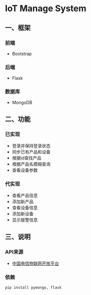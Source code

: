 # IoT Manage System
## 一、框架
### 前端  
+ Bootstrap  
### 后端
+ Flask  
### 数据库  
+ MongoDB  
## 二、功能
### 已实现
+ 登录并保持登录状态  
+ 同步已有产品和设备  
+ 根据id查找产品  
+ 根据产品名模糊查询  
+ 查看设备参数  
### 代实现
+ 查看产品信息  
+ 添加新产品  
+ 查看设备信息  
+ 添加新设备  
+ 显示报警信息  
## 三、说明
### API来源
+ [中国电信物联网开放平台][1]  
### 依赖
    pip install pymongo, flask

[1]: https://www.ctwing.cn/